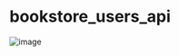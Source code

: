 # bookstore_users_api
![image](https://user-images.githubusercontent.com/100670885/232460152-4f8c9adf-cb0f-4058-8feb-328e25a59020.png)
